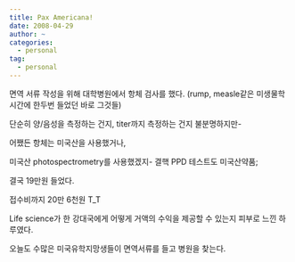 ```yaml
---
title: Pax Americana!
date: 2008-04-29
author: ~
categories:
  - personal
tag:
  - personal
---
```




면역 서류 작성을 위해 대학병원에서 항체 검사를 했다. (rump, measle같은 미생물학 시간에 한두번 들었던 바로 그것들)

단순히 양/음성을 측정하는 건지, titer까지 측정하는 건지 불분명하지만-

어쨌든 항체는 미국산을 사용했거나,

미국산 photospectrometry를 사용했겠지- 결핵 PPD 테스트도 미국산약품;

결국 19만원 들었다.

접수비까지 20만 6천원 T_T

Life science가 한 강대국에게 어떻게 거액의 수익을 제공할 수  있는지 피부로 느낀 하루였다.

오늘도 수많은 미국유학지망생들이 면역서류를 들고 병원을 찾는다.



 






